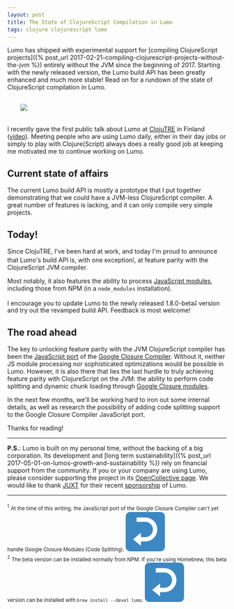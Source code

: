```yaml
---
layout: post
title: The State of ClojureScript Compilation in Lumo
tags: clojure clojurescript lumo
---
```


Lumo has shipped with experimental support for
[compiling ClojureScript projects]({% post_url 2017-02-21-compiling-clojurescript-projects-without-the-jvm %})
entirely without the JVM since the beginning of 2017. Starting with the newly released
version, the Lumo build API has been greatly enhanced and much more stable! Read
on for a rundown of the state of ClojureScript compilation in Lumo.

<!--more-->

<div style="margin:30px">
  <img style="max-width:80%;margin:0 auto" src="https://user-images.githubusercontent.com/661909/30517192-6cdaee3e-9b0c-11e7-90de-453670244e1e.jpg">
</div>

I recently gave the first public talk about Lumo at [ClojuTRE](http://clojutre.org/2017/#anmonteiro)
in Finland ([video](https://www.youtube.com/watch?v=jH1oJiLV7_0)). Meeting people
who are using Lumo daily, either in their day jobs or simply to play with Clojure(Script)
always does a really good job at keeping me motivated me to continue working on Lumo.

## Current state of affairs

The current Lumo build API is mostly a prototype that I put together demonstrating
that we could have a JVM-less ClojureScript compiler. A great number of features is
lacking, and it can only compile very simple projects.

## Today!

Since ClojuTRE, I've been hard at work, and today I'm proud to announce that Lumo's
build API is, with one exception<sup id="fnref:1"><sub><a href="#fn:1">1</a></sub></sup>,
at feature parity with the ClojureScript JVM compiler.

Most notably, it also features the ability to process
[JavaScript modules](https://clojurescript.org/news/2017-07-12-clojurescript-is-not-an-island-integrating-node-modules),
including those from NPM (in a `node_modules` installation).

I encourage you to update Lumo to the newly released 1.8.0-beta<sup id="fnref:2"><sub><a href="#fn:2">2</a></sub></sup>
version and try out the revamped build API. Feedback is most welcome!

## The road ahead

The key to unlocking feature parity with the JVM ClojureScript compiler has been
the [JavaScript port](https://github.com/google/closure-compiler-js)
of the [Google Closure Compiler](https://github.com/google/closure-compiler). Without
it, neither JS module processing nor sophisticated optimizations would be possible
in Lumo. However, it is also there that lies the last hurdle to truly achieving
feature parity with ClojureScript on the JVM: the ability to perform code splitting
and dynamic chunk loading through [Google Closure modules](https://clojurescript.org/news/2017-07-10-code-splitting).

In the next few months, we'll be working hard to iron out some internal details,
as well as research the possibility of adding code splitting support to the Google
Closure Compiler JavaScript port.

Thanks for reading!

---

**P.S.**: Lumo is built on my personal time, without the backing of a big corporation.
Its development and [long term sustainability]({% post_url 2017-05-01-on-lumos-growth-and-sustainability %})
rely on financial support from the community. If you or your company are using Lumo,
please consider supporting the project in its [OpenCollective page](https://opencollective.com/lumo).
We would like to thank [JUXT](https://juxt.pro/index.html) for their recent
[sponsorship](https://twitter.com/juxtpro/status/905471197323735040) of Lumo.

---

<div id="fn:1">
  <sup><sub>1</sub></sup> <sub>At the time of this writing, the JavaScript port
of the Google Closure Compiler can't yet handle Google Closure Modules (Code Splitting).
  <a href="#fnref:1"><img draggable="false" class="emoji" alt="↩" src="/public/img/top.svg"></a></sub>
</div>

<div id="fn:2">
  <sup><sub>2</sub></sup> <sub>The beta version can be installed normally from NPM.
If you're using Homebrew, this beta version can be installed with
<code>brew install --devel lumo</code>.
  <a href="#fnref:2"><img draggable="false" class="emoji" alt="↩" src="/public/img/top.svg"></a></sub>
</div>
